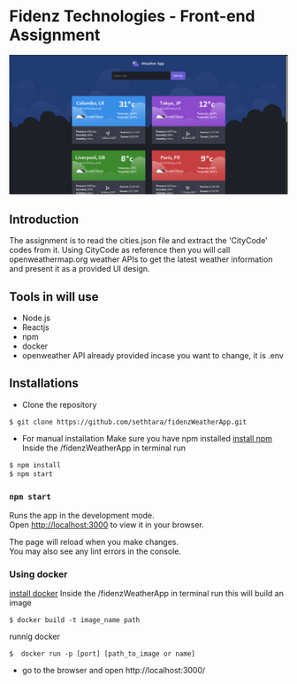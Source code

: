 # Fidenz Technologies - Front-end Assignment
![screenshot](/public/assets/img/assignmentScreenshot.png "weather app screenshot")
## Introduction
The assignment is to read the cities.json file and extract the 'CityCode' codes from it. Using CityCode as reference then you will call openweathermap.org weather APIs to get the latest weather information and present it as a provided UI design.
## Tools in will use
- Node.js
- Reactjs 
- npm
- docker
- openweather API already provided incase you want to change, it is .env


## Installations
- Clone the repository
  
```console
$ git clone https://github.com/sethtara/fidenzWeatherApp.git
```

- For manual installation
  Make sure you have npm installed [install npm](https://docs.npmjs.com/downloading-and-installing-node-js-and-npm/)
  Inside the /fidenzWeatherApp in terminal run

```console
$ npm install
$ npm start
```

### `npm start`

Runs the app in the development mode.\
Open [http://localhost:3000](http://localhost:3000) to view it in your browser.

The page will reload when you make changes.\
You may also see any lint errors in the console.

### Using docker
  [install docker](https://docs.docker.com/get-docker/)
  Inside the /fidenzWeatherApp in terminal run
  this will build an image
```console
$ docker build -t image_name path
```
runnig docker
```console
$  docker run -p [port] [path_to_image or name] 
```

- go to the browser and open http://localhost:3000/ 
  

 